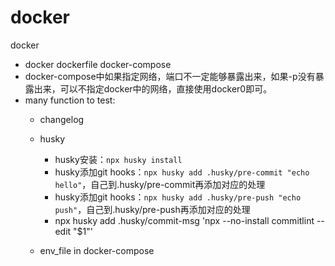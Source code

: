 # docker

docker

- docker dockerfile docker-compose
- docker-compose中如果指定网络，端口不一定能够暴露出来，如果-p没有暴露出来，可以不指定docker中的网络，直接使用docker0即可。
- many function to test:
  - changelog
  - husky
    - husky安装：`npx husky install`
    - husky添加git hooks：`npx husky add .husky/pre-commit "echo hello"`，自己到.husky/pre-commit再添加对应的处理
    - husky添加git hooks：`npx husky add .husky/pre-push "echo push"`，自己到.husky/pre-push再添加对应的处理
    - npx husky add .husky/commit-msg 'npx --no-install commitlint --edit "$1"'

  - env_file in docker-compose
